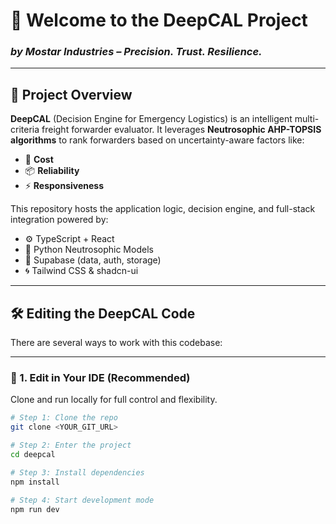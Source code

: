 # 🚀 Welcome to the DeepCAL Project  
### *by Mostar Industries – Precision. Trust. Resilience.*

---

## 🧠 Project Overview

**DeepCAL** (Decision Engine for Emergency Logistics) is an intelligent multi-criteria freight forwarder evaluator. It leverages **Neutrosophic AHP-TOPSIS algorithms** to rank forwarders based on uncertainty-aware factors like:

- 💸 **Cost**
- 📦 **Reliability**
- ⚡ **Responsiveness**

This repository hosts the application logic, decision engine, and full-stack integration powered by:

- ⚙️ TypeScript + React  
- 🧪 Python Neutrosophic Models  
- 🔗 Supabase (data, auth, storage)  
- 🌀 Tailwind CSS & shadcn-ui

---

## 🛠️ Editing the DeepCAL Code

There are several ways to work with this codebase:

---

### 🧩 1. Edit in Your IDE (Recommended)

Clone and run locally for full control and flexibility.

```bash
# Step 1: Clone the repo
git clone <YOUR_GIT_URL>

# Step 2: Enter the project
cd deepcal

# Step 3: Install dependencies
npm install

# Step 4: Start development mode
npm run dev

